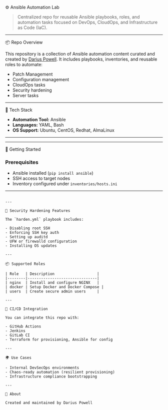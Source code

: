 
 ⚙️ Ansible Automation Lab

> Centralized repo for reusable Ansible playbooks, roles, and automation tasks focused on DevOps, CloudOps, and Infrastructure as Code (IaC).

---

📦 Repo Overview

This repository is a collection of Ansible automation content curated and created by [Darius Powell](https://github.com/Dariuskp). It includes playbooks, inventories, and reusable roles to automate:

- Patch Management 
- Configuration management
- CloudOps tasks
- Security hardening
- Server tasks

---

🧰 Tech Stack

- **Automation Tool:** Ansible
- **Languages:** YAML, Bash
- **OS Support:** Ubuntu, CentOS, Redhat, AlmaLinux

---

---

🚀 Getting Started

### Prerequisites

- Ansible installed (`pip install ansible`)
- SSH access to target nodes
- Inventory configured under `inventories/hosts.ini`

---

```

---

🔐 Security Hardening Features

The `harden.yml` playbook includes:

- Disabling root SSH
- Enforcing SSH key auth
- Setting up auditd
- UFW or firewalld configuration
- Installing OS updates

---

📦 Supported Roles

| Role   | Description                   |
|--------|-------------------------------|
| nginx  | Install and configure NGINX   |
| docker | Setup Docker and Docker Compose |
| users  | Create secure admin users     |

---

🔄 CI/CD Integration

You can integrate this repo with:

- GitHub Actions
- Jenkins
- GitLab CI
- Terraform for provisioning, Ansible for config

---

🌍 Use Cases

- Internal DevSecOps environments
- Chaos-ready automation (resilient provisioning)
- Infrastructure compliance bootstrapping

---

🧠 About

Created and maintained by Darius Powell
